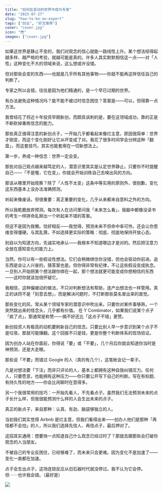 ```yaml
---
title: "如何在变动的世界中成为专家"
date: "2025-07-27"
slug: "how-to-be-an-expert"
tags: ["创业", "好文推荐"]
cover: "cover.jpg"
icon: "😎"
images: ["cover.jpg"]
---
```

如果这世界是静止不变的，我们对观念的信心就能一路线性上升。某个想法经得起越多样、越严格的考验，就越可能是真的。许多人其实默默相信这一点——对「人性」这种变化不大的领域来说，这么想或许没错。



但对那些会变的东西——也就是几乎所有其他事物——你就不能再这样信任自己的判断了。



专家之所以会错，往往是因为他们精通的，是一个早已过期的世界。



有办法避免这种情况吗？能不能不被过时信念困住？答案是——可以，但得靠一点方法。



我曾经花了将近十年投资早期新创，而颇具讽刺的是，要在这领域成功，靠的正是不断砍掉重练信念的能力。



那些真正值得注意的新创点子，一开始几乎都看起来像烂主意，原因很简单：世界才刚变，而这个变化刚好让它从坏变成了对。我花了很多时间学会分辨这种「翻盘」，而这套技巧，其实也能套用在一切新想法上。



第一步，养成一种信念：世界一定会变。



那些对自己观点越来越笃定的人，潜意识里其实是认定世界静止。只要你不时提醒自己——「不是喔，它在变」，你就会开始训练自己去嗅出风的方向。



那该从哪里开始观察？除了「人性不太变」这条中等实用的原则外，很抱歉，变化这东西基本上没办法准确预测。



听起来像废话，但很重要：真正重要的变化，几乎从来都来自意料之外的方向。



所以我乾脆放弃预测。每次有人在访问里问我「未来怎么看」，我脑中都像没读书的考生一样拼命乱掰出一个听起来不错的答案。



但这不是因为我懒。恰好相反——我觉得，预测未来不但命中率可怜，还会让你思维变得僵硬。与其乱猜，不如选择更实际的策略：彻底、彻底地保持开放心态。



别自以为知道方向，先诚实地承认——我根本不知道哪边才是对的。然后把注意力全放在感知变化的能力上。



当然，你可以有一些假设性想法。它们会稍微绑住你没错，但也会驱动你前进。追东西是会让人兴奋的，猜答案也是。但你得非常有纪律，不让这些假设变成执念。
一旦别人开始把某个想法跟你绑在一起，那个想法就更可能变成你想相信的东西——这时你就该加倍怀疑它。



我相信，这种偏被动的做法，不只对判断想法有帮助，连产出想法也一样管用。真正的诀窍不是「刻意去想」，而是解决问题时，不打断那些莫名冒出来的直觉。



那些变化的风，常从某个领域专家的潜意识中吹出来。只要你对某件事够熟，一个突然跳出来的怪念头，几乎都有价值。
在 Y Combinator，如果我们说某个点子「疯了点」，那通常是称赞——搞不好还比「这点子不错」更赞。



新创投资人有极高的动机要刷新自己的信念。只要比别人早一步意识到某个点子不是垃圾，那就可能赚翻。这个回报不只是钱，更是你整个判断体系的现场验证。



因为创办人站在你面前，你得说「要」或「不要」，几个月后你就会知道你当时是神预测，还是大走眼。



那些说「不要」而错过 Google 的人（真的有几个），这笔帐会记一辈子。



凡是对想法要「下注」而非只评论的人，基本上都拥有这种自我纠错压力。任何人，只要愿意，也能拥有这种压力——你只要公开写下自己的判断。写在有标题、有持久性的地方——你会比闲聊时在意得多。



另一个我很常用的技巧：一开始先看人，不先看点子。虽然我们无法预测未来的点子长什么样，但我很能预测什么样的人会生出未来的点子。



真正的新点子，来自那种：认真、有劲、脑袋够独立的人。



当初我们其实觉得 Airbnb 是烂主意，但我们看得出来——创办人他们是那种「再怪都不会怕」的人，所以我们选择先信人、再信点子，最后押对了。



这招其实通用：想要快一点知道自己什么观念已经过时了？那就去跟那些会打破你观念的人当朋友。



不被自己的专业反困住，已经够难了，而未来只会更难。因为变化不是加速了——变化一直都在加速。



点子会生出点子，这场连锁反应从旧石器时代就没停过。我不认为它会停。
但⋯⋯也许我会错。（最好是）




![](https://prod-files-secure.s3.us-west-2.amazonaws.com/112d0858-5090-4d34-a606-b75eb8d65fd2/46476355-9cf3-4e99-9b7a-3531bc426380/1000202064.png?X-Amz-Algorithm=AWS4-HMAC-SHA256&X-Amz-Content-Sha256=UNSIGNED-PAYLOAD&X-Amz-Credential=ASIAZI2LB466V7NHIU44%2F20250928%2Fus-west-2%2Fs3%2Faws4_request&X-Amz-Date=20250928T152741Z&X-Amz-Expires=3600&X-Amz-Security-Token=IQoJb3JpZ2luX2VjEDYaCXVzLXdlc3QtMiJIMEYCIQCH7dEN6YsofrlfFkL05%2BhIQPQ2apc78ywTE3Hu33dKggIhALJCiRSutOSz1PWPf7CpCaYIEiGMDb3m2fOU2FwdLZRGKogECL7%2F%2F%2F%2F%2F%2F%2F%2F%2F%2FwEQABoMNjM3NDIzMTgzODA1Igyeop%2BfgMEGDwY5GfIq3ANS7H6xtCB%2BX2sE9TVCUxlF3H1E3OmtYKc119Yrsbyzz5%2FtbgSf313KM20uiu39t%2FQDce0jveLphW9k8XgKoWFqJAJq6AVIESF8%2BZBcmakKhbier8ayHxvdn6ohcF5reO%2BckMdkjKHoqJIvASJl12Wpf1PWL3I9sTZrHxIAkyS1V%2FhbS2TnWKRJ7GCX3ThTLsWDn%2BZ%2FO8CKMChaYs5ijnd4KPbSARf40PAGQXMmlQEBEac6g96GDvnKwj5Nz1CgScSDPrJTJs%2FC2BI8QfT0R%2B6lTAFARRkn1dlkz%2BP2y1h2CggVtX1TDORHzpQhEhGuw7%2BksCCU6lsrX13BDpBW1gMxOQVkqjZwkYQWd31mqmnLPiKzuYDE2X2FFiqNsL%2B1%2F2oPo4bxIsGP4AAvC%2FQ7xwalL29OVxnwrkXA2vyjp%2FI3n5kTD8ZLD%2FWgreQ9hppHcT1XdrokEpjULYAuIhU49xAhQQ%2FFBpAEo8OMsBP9QJxdGt1wQqfF8by%2FB7MPBBzJEtOkimhuN6KkQPlVqZg0tkBG%2FBUkQyuINL4zWwenXB1h2bCTkpU1lt2s08t6Ipep5ZfLU91yvg7WcjPTMPD5wlUeEr%2FNHK1RX1vUWi1PAHT9PAtSYhwOuydCB9ROJDDT7%2BTGBjqkAXvnxU8v8HLHnj7TPkvQit2oWlZ8LZxhMEm%2BVV%2B%2B2u4hZv6JI%2F%2FyuA8vVBp46e%2FzGp3DnNjKvTAGjfUKkqqxirHFtIDsbX3anthIpIWUhdQ%2FWRRVZOzlHsrDuUzONzrdHPtLj0qCZv8OC1kk3Rys%2B2x4nPtdSdELnhpCzAMFMd50cu3mZ8agPnKqijpv%2B5cTXnhp8QI5dPo8ku7nr02q0fu7AoBg&X-Amz-Signature=1305bf69a9dee72b019c3b6124de36d7c46841f8bc64eac68c1193d2ee64a7e5&X-Amz-SignedHeaders=host&x-amz-checksum-mode=ENABLED&x-id=GetObject)

